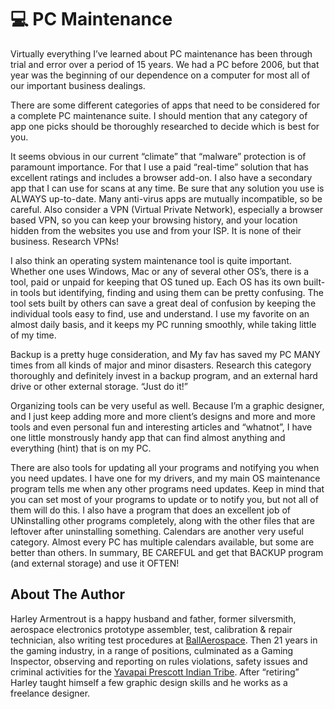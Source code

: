 # 💻 PC Maintenance

Virtually everything I’ve learned about PC maintenance has been through trial
and error over a period of 15 years. We had a PC before 2006, but that year was
the beginning of our dependence on a computer for most all of our important
business dealings.

There are some different categories of apps that need to be considered for a
complete PC maintenance suite. I should mention that any category of app one
picks should be thoroughly researched to decide which is best for you.

It seems obvious in our current “climate” that “malware” protection is of
paramount importance. For that I use a paid “real-time” solution that has
excellent ratings and includes a browser add-on. I also have a secondary app
that I can use for scans at any time. Be sure that any solution you use is
ALWAYS up-to-date. Many anti-virus apps are mutually incompatible, so be
careful. Also consider a VPN (Virtual Private Network), especially a browser
based VPN, so you can keep your browsing history, and your location hidden from
the websites you use and from your ISP. It is none of their business. Research
VPNs!

I also think an operating system maintenance tool is quite important. Whether
one uses Windows, Mac or any of several other OS’s, there is a tool, paid or
unpaid for keeping that OS tuned up. Each OS has its own built-in tools but
identifying, finding and using them can be pretty confusing. The tool sets built
by others can save a great deal of confusion by keeping the individual tools
easy to find, use and understand. I use my favorite on an almost daily basis,
and it keeps my PC running smoothly, while taking little of my time.

Backup is a pretty huge consideration, and My fav has saved my PC MANY times
from all kinds of major and minor disasters. Research this category thoroughly
and definitely invest in a backup program, and an external hard drive or other
external storage. “Just do it!”

Organizing tools can be very useful as well. Because I’m a graphic designer, and
I just keep adding more and more client’s designs and more and more tools and
even personal fun and interesting articles and “whatnot”, I have one little
monstrously handy app that can find almost anything and everything (hint) that
is on my PC.

There are also tools for updating all your programs and notifying you when you
need updates. I have one for my drivers, and my main OS maintenance program
tells me when any other programs need updates. Keep in mind that you can set
most of your programs to update or to notify you, but not all of them will do
this. I also have a program that does an excellent job of UNinstalling other
programs completely, along with the other files that are leftover after
uninstalling something. Calendars are another very useful category. Almost every
PC has multiple calendars available, but some are better than others. In
summary, BE CAREFUL and get that BACKUP program (and external storage) and use
it OFTEN!

## About The Author

Harley Armentrout is a happy husband and father, former silversmith, aerospace
electronics prototype assembler, test, calibration & repair technician, also
writing test procedures at [BallAerospace](https://www.ball.com/aerospace).
Then 21 years in the gaming industry, in a range of positions, culminated as
a Gaming Inspector, observing and reporting on rules violations, safety issues
and criminal activities for the [Yavapai Prescott Indian Tribe](https://buckyscasino.com/). After “retiring” Harley taught himself a few
graphic design skills and he works as a freelance designer.
